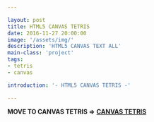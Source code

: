 ```yaml
---

layout: post
title: HTML5 CANVAS TETRIS
date: 2016-11-27 20:00:00
image: '/assets/img/'
description: 'HTML5 CANVAS TEXT ALL'
main-class: 'project'
tags: 
- tetris
- canvas

introduction: '- HTML5 CANVAS TETRIS -'

---
```


**MOVE TO CANVAS TETRIS =>** **[CANVAS TETRIS](/project/html/canvas/tetris)**
